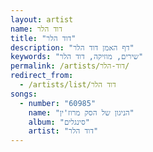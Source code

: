 ```yaml
---
layout: artist
name: דוד הלר
title: "דוד הלר"
description: "דף האמן דוד הלר"
keywords: "שירים, מוזיקה, דוד הלר"
permalink: /artists/דוד-הלר/
redirect_from:
  - /artists/list/דוד הלר
songs:
  - number: "60985"
    name: "הניגון של הסק מרוז'ין"
    album: "סינגלים"
    artist: "דוד הלר"
---
```

